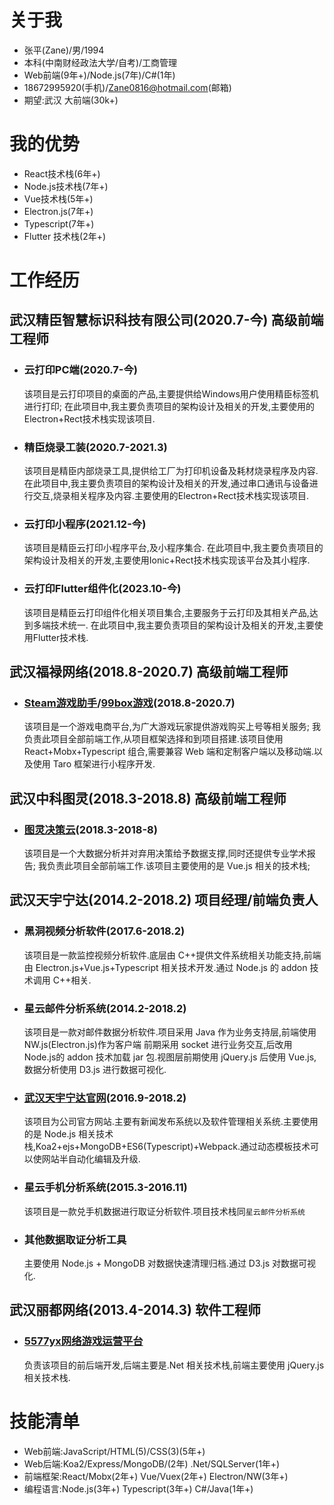 # 关于我 
- 张平(Zane)/男/1994
- 本科(中南财经政法大学/自考)/工商管理
- Web前端(9年+)/Node.js(7年)/C#(1年)
- 18672995920(手机)/Zane0816@hotmail.com(邮箱)
- 期望:武汉 大前端(30k+)

# 我的优势
- React技术栈(6年+)
- Node.js技术栈(7年+)
- Vue技术栈(5年+)
- Electron.js(7年+)
- Typescript(7年+)
- Flutter 技术栈(2年+)

# 工作经历

## 武汉精臣智慧标识科技有限公司(2020.7-今) 高级前端工程师
- ### 云打印PC端(2020.7-今)
  该项目是云打印项目的桌面的产品,主要提供给Windows用户使用精臣标签机进行打印; 
  在此项目中,我主要负责项目的架构设计及相关的开发,主要使用的Electron+Rect技术栈实现该项目.
- ### 精臣烧录工装(2020.7-2021.3)
  该项目是精臣内部烧录工具,提供给工厂为打印机设备及耗材烧录程序及内容.
  在此项目中,我主要负责项目的架构设计及相关的开发,通过串口通讯与设备进行交互,烧录相关程序及内容.主要使用的Electron+Rect技术栈实现该项目.
- ### 云打印小程序(2021.12-今)
  该项目是精臣云打印小程序平台,及小程序集合.
  在此项目中,我主要负责项目的架构设计及相关的开发,主要使用Ionic+Rect技术栈实现该平台及其小程序.
- ### 云打印Flutter组件化(2023.10-今)
  该项目是精臣云打印组件化相关项目集合,主要服务于云打印及其相关产品,达到多端技术统一.
  在此项目中,我主要负责项目的架构设计及相关的开发,主要使用Flutter技术栈.

## 武汉福禄网络(2018.8-2020.7) 高级前端工程师 
- ### [Steam游戏助手](https://steamboxs.com)/[99box游戏](https://simpleshq.99box.com/)(2018.8-2020.7)
    该项目是一个游戏电商平台,为广大游戏玩家提供游戏购买上号等相关服务;
    我负责此项目全部前端工作,从项目框架选择和到项目搭建.该项目使用 React+Mobx+Typescript 组合,需要兼容 Web 端和定制客户端以及移动端.以及使用 Taro 框架进行小程序开发.

## 武汉中科图灵(2018.3-2018.8) 高级前端工程师
- ### [图灵决策云](http://tds.ac.cn)(2018.3-2018-8)
    该项目是一个大数据分析并对弃用决策给予数据支撑,同时还提供专业学术报告;
    我负责此项目全部前端工作.该项目主要使用的是 Vue.js 相关的技术栈;

## 武汉天宇宁达(2014.2-2018.2) 项目经理/前端负责人
- ### 黑洞视频分析软件(2017.6-2018.2)
    该项目是一款监控视频分析软件.底层由 C++提供文件系统相关功能支持,前端由 Electron.js+Vue.js+Typescript 相关技术开发.通过 Node.js 的 addon 技术调用 C++相关.
- ### 星云邮件分析系统(2014.2-2018.2)
    该项目是一款对邮件数据分析软件.项目采用 Java 作为业务支持层,前端使用 NW.js(Electron.js)作为客户端 前期采用 socket 进行业务交互,后改用 Node.js的 addon 技术加载 jar 包.视图层前期使用 jQuery.js 后使用 Vue.js,数据分析使用 D3.js 进行数据可视化.
- ### [武汉天宇宁达官网](http://www.cflab.net)(2016.9-2018.2)
    该项目为公司官方网站.主要有新闻发布系统以及软件管理相关系统.主要使用的是 Node.js 相关技术栈,Koa2+ejs+MongoDB+ES6(Typescript)+Webpack.通过动态模板技术可以使网站半自动化编辑及升级.
- ### 星云手机分析系统(2015.3-2016.11)
    该项目是一款兑手机数据进行取证分析软件.项目技术栈同`星云邮件分析系统`
- ### 其他数据取证分析工具
    主要使用 Node.js + MongoDB 对数据快速清理归档.通过 D3.js 对数据可视化.

## 武汉丽都网络(2013.4-2014.3) 软件工程师
- ### [5577yx网络游戏运营平台](http://www.5577yx.com/)
    负责该项目的前后端开发,后端主要是.Net 相关技术栈,前端主要使用 jQuery.js 相关技术栈.

# 技能清单
- Web前端:JavaScript/HTML(5)/CSS(3)(5年+)
- Web后端:Koa2/Express/MongoDB/(2年) .Net/SQLServer(1年+)
- 前端框架:React/Mobx(2年+) Vue/Vuex(2年+) Electron/NW(3年+)
- 编程语言:Node.js(3年+) Typescript(3年+) C#/Java(1年+)
